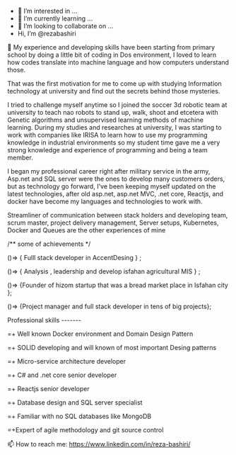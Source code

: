 
- 👀 I’m interested in ...
- 🌱 I’m currently learning ...
- 💞️ I’m looking to collaborate on ...
- Hi, I’m @rezabashiri

👋 My experience and developing skills have been starting from primary school by doing a little bit of coding in Dos environment, I loved to learn how codes translate into machine language and how computers understand those.

That was the first motivation for me to come up with studying Information technology at university and find out the secrets behind those mysteries.

I tried to challenge myself anytime so I joined the soccer 3d robotic team at university to teach nao robots to stand up, walk, shoot and etcetera with Genetic algorithms and unsupervised learning methods of machine learning. During my studies and researches at university, I was starting to work with companies like IRISA to learn how to use my programming knowledge in industrial environments so my student time gave me a very strong knowledge and experience of programming and being a team member.

I began my professional career right after military service in the army, Asp.net and SQL server were the ones to develop many customers orders, but as technology go forward, I've been keeping myself updated on the latest technologies, after old asp.net, asp.net MVC, .net core, Reactjs, and docker have become my languages and technologies to work with. 

Streamliner of communication between stack holders and developing team, scrum master, project delivery management, Server setups, Kubernetes, Docker and Queues are the other experiences of mine

/** some of achievements */

()=> { Fulll stack developer in AccentDesing } ;

()=> { Analysis , leadership and develop isfahan agricultural MIS } ;

()=> {Founder of hizom startup that was a bread market place in Isfahan city };

()=> {Project manager and full stack developer in tens of big projects};

Professional skills -------

=+ Well known Docker environment and Domain Design Pattern

=+ SOLID developing and will known of most important Desing patterns

=+ Micro-service architecture developer

=+ C# and .net core senior developer

=+ Reactjs senior developer

=+ Database design and SQL server specialist

=+ Familiar with no SQL databases like MongoDB

=+Expert of agile methodology and git source control

 📫 How to reach me: https://www.linkedin.com/in/reza-bashiri/
